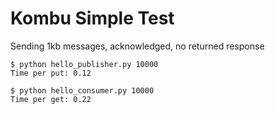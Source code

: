 Kombu Simple Test
=================

Sending 1kb messages, acknowledged, no returned response

    $ python hello_publisher.py 10000
    Time per put: 0.12
    
    $ python hello_consumer.py 10000
    Time per get: 0.22
